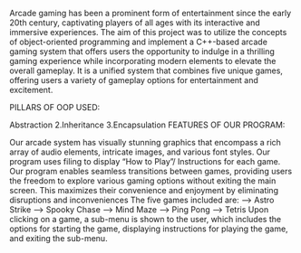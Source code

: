 Arcade gaming has been a prominent form of entertainment since the early 20th century, captivating players of all ages with its interactive and immersive experiences. The aim of this project was to utilize the concepts of object-oriented programming and implement a C++-based arcade gaming system that offers users the opportunity to indulge in a thrilling gaming experience while incorporating modern elements to elevate the overall gameplay. It is a unified system that combines five unique games, offering users a variety of gameplay options for entertainment and excitement.

PILLARS OF OOP USED:

Abstraction 2.Inheritance 3.Encapsulation
FEATURES OF OUR PROGRAM:

Our arcade system has visually stunning graphics that encompass a rich array of audio elements, intricate images, and various font styles.
Our program uses filing to display “How to Play”/ Instructions for each game.
Our program enables seamless transitions between games, providing users the freedom to explore various gaming options without exiting the main screen. This maximizes their convenience and enjoyment by eliminating disruptions and inconveniences
The five games included are: --> Astro Strike --> Spooky Chase --> Mind Maze --> Ping Pong --> Tetris
Upon clicking on a game, a sub-menu is shown to the user, which includes the options for starting the game, displaying instructions for playing the game, and exiting the sub-menu.
